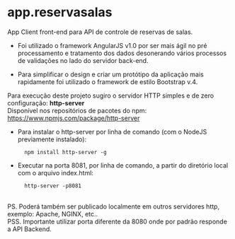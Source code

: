 # app.reservasalas

App Client front-end para API de controle de reservas de salas.

* Foi utilizado o framework AngularJS v1.0 por ser mais ágil no pré processamento e tratamento dos dados desonerando vários processos de validações no lado do servidor back-end.

* Para simplificar o design e criar um protótipo da aplicação mais rapidamente foi utilizado o framework de estilo Bootstrap v.4. 

Para execução deste projeto sugiro o servidor HTTP simples e de zero configuração: <b>http-server</b>
<br>Disponível nos repositórios de pacotes do npm: https://www.npmjs.com/package/http-server

* Para instalar o http-server por linha de comando (com o NodeJS previamente instalado):

        npm install http-server -g

* Executar na porta 8081, por linha de comando, a partir do diretório local com o arquivo index.html:
 
        http-server -p8081

<br>PS. Poderá também ser publicado localmente em outros servidores http, exemplo: Apache, NGINX, etc..
<br>PSS. Importante utilizar porta diferente da 8080 onde por padrão responde a API Backend.
